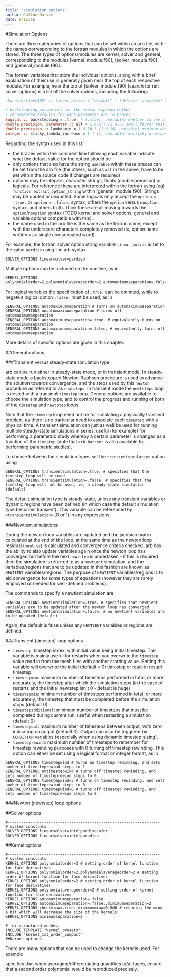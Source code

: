 ```yaml
---
title: 'simulation options'
author: Dalton Harvie
date: 6/12/16
---
```




<!-- add ##Gmsh Regions -->

#Simulation Options

There are three categories of options that can be set within an arb file, with the names corresponding to the fortran modules in which the options are stored.  The three types of options/modules are kernel, solver and general, corresponding to the modules [kernel_module.f90], [solver_module.f90] and [general_module.f90].

The fortran variables that store the individual options, along with a brief explanation of their use is generally given near the top of each respective module.  For example, near the top of [solver_module.f90] (search for ref: solver options) is a list of the solver options, including the following:
```fortran
character(len=100) :: linear_solver = "default" ! (default, userable) type of linear solver used: default will choose optimal solver available, starting with all of the direct solvers.  Specific options are: none, direct (choosing best available direct method), iterative (choosing best available iterative method), intelpardiso, intelpardisoooc, intelpardisosafer, suitesparse, hslma28, pardiso, sparse, mgmres, multigrid, bicg, bicgstab, descent, doglegdescent, flexible

! backstepping parameters for the newton-raphson method
! recommended defaults for each parameter are in braces
logical :: backstepping = .true. ! (.true., userable) whether to use backstepping or not - no reason not to
double precision, parameter :: alf = 1.d-5 ! (1.d-5) small factor that ensures that newtres is decreasing by a multiple of the initial rate of decrease - everyone suggests 1.d-4, but a bit smaller seems to work better for some problems
double precision :: lambdamin = 1.d-10 ! (1.d-10, userable) minimum absolute backstepping lambda allowed - this can be set very small if lambda_limit_false_root is on
integer :: sticky_lambda_increase = 1 ! (1, userable) multiply previous lambda by 2^sticky_lambda_increase at each new newton iteration
```
Regarding the syntax used in this list:

-  the braces within the comment line following each variable indicate what the default value for the option should be
-  only options that also have the string `userable` within these braces can be set from the arb file (the others, such as `alf` in the above, have to be set within the source code if changes are required)
-  options may be integers, character strings, floats (double precision) or logicals.  For reference these are interpreted within the fortran using (eg) `function extract_option_string` within [general_module.f90].  Strings may be quoted or unquoted.  Some logicals only accept the `option = .true.` or `option = .false.` syntax, others the `option` versus `nooption` syntax, and others both.  Think these are all moving towards the `option`/`nooption` syntax (TODO kernel and solver options, general and variable options compatible with this).
-  the name used in the arb file is the same as the fortran name, except with the underscore characters completely removed (ie, option name written as a single concatenated word).

For example, the fortran solver option string variable `linear_solver` is set to the value `pardiso` using the arb syntax
```arb
SOLVER_OPTIONS linearsolver=pardiso
```
Multiple options can be included on the one line, as in
```arb
KERNEL_OPTIONS polynomialorder=2,polynomialaverageorder=2,automaximumseparation=.false.
```
For logical variables the specification of `.true.` can be ommited, while to negate a logical option `.false.` must be used, as in
```arb
GENERAL_OPTIONS automaximumseparation # turns on automaximumseparation
GENERAL_OPTIONS noautomaximumseparation # turns off automaximumseparation
GENERAL_OPTIONS automaximumseparation=.true. # equivalently turns on automaximumseparation
GENERAL_OPTIONS automaximumseparation=.false. # equivalently turns off automaximumseparation
```

More details of specific options are given in this chapter.

##General options

###Transient versus steady-state simulation type

arb can be run either in steady-state mode, or in transient mode.  In steady-state mode a backstepped Newton-Raphson procedure is used to advance the solution towards convergence, and the steps used by this `newton` procedure as referred to as `newtsteps`.  In transient mode the `newtsteps` loop is nested with a transient `timestep` loop.  General options are available to choose the simulation type, and to control the progress and running of both of the `timestep` and `newtstep` loops.

Note that the `timestep` loop need not be for simulating a physically transient problem, as there is no particular need to associate each `timestep` with a physical time.  A transient simulation can just as well be used for running multiple steady-state simulations in series, useful (for example) for performing a parametric study whereby a certain parameter is changed as a function of the `timestep` (note that `arb_batcher` is also available for performing parametric studies).

To choose between the simulation types set the `transientsimulation` option using
```arb
GENERAL_OPTIONS transientsimulation=.true. # specifies that the timestep loop will be used
GENERAL_OPTIONS transientsimulation=.false. # specifies that the timestep loop will not be used, ie, a steady-state simulation (default)
```
The default simulation type is steady-state, unless any transient variables or dynamic regions have been defined (in which case the default simulation type becomes transient).  This variable can be referenced by `<transientsimulation>` (0 or 1) in any expressions.

###Newtient simulations

During the newton loop variables are updated and the jacobian matrix calculated at the end of the loop, at the same time as the newton loop residual (`newtres`) is calculated and convergence criteria checked.  arb has the ability to also update variables again once the newton loop has converged but before the next `newtstep` is undertaken - if this is required then the simulation is referred to as a `newtient` simulation, and the variables/regions that are to be updated in this fashion are known as `NEWTIENT` variables/regions.  The purpose of `NEWTIENT` variables/regions is to aid convergence for some types of equations (however they are rarely employed or needed for well-defined problems).

The commands to specify a newtient simulation are
```arb
GENERAL_OPTIONS newtientsimulation=.true. # specifies that newtient variables are to be updated after the newton loop has converged
GENERAL_OPTIONS newtientsimulation=.false. # no newtient variables are to be updated (default)
```
Again, the default is false unless any `NEWTIENT` variables or regions are defined.

###Transient (timestep) loop options

- `timestep`: timestep index, with initial value being initial timestep.  This variable is mainly useful for restarts when you overwrite the `timestep` value read in from the mesh files with another starting value.  Setting this variable will overwrite the initial (default = 0) timestep or read-in restart timestep.
- `timestepmax`: maximum number of timesteps performed in total, or more accurately, the timestep after which the simulation stops (in the case of restarts and the initial newtstep isn't 0 - default is huge)
- `timestepmin`: minimum number of timesteps performed in total, or more accurately, the timestep that must be completed before the simulation stops (default 0)
- `timestepadditional`: minimum number of timesteps that must be completed during current run, useful when restarting a simulation (default 0)
- `timestepout`: maximum number of timesteps between output, with zero indicating no output (default 0).  Output can also be triggered by `CONDITION` variables (especially when using dynamic timestep sizing).
- `timesteprewind`: maximum number of timesteps to remember for timestep rewinding purposes with 0 turning off timestep rewinding.  This option can either be set using a logical format or integer format, as in
```arb
GENERAL_OPTIONS timestepwind # turns on timestep rewinding, and sets number of timesteprewind steps to 1
GENERAL_OPTIONS notimestepwind # turns off timestep rewinding, and sets number of timesteprewind steps to 0
GENERAL_OPTIONS timestepwind=3 # turns on timestep rewinding, and sets number of timesteprewind steps to 3
GENERAL_OPTIONS timestepwind=0 # turns off timestep rewinding, and sets number of timesteprewind steps to 0
```

###Newton (newtstep) loop options


##Solver options

```arb
#-------------------------------------------------------------------
# system constants
SOLVER_OPTIONS linearsolver=intelpardisosafer
SOLVER_OPTIONS linearsolver=intelparadiso
```

##Kernel options

```arb
#-------------------------------------------------------------------
# system constants
KERNEL_OPTIONS polynomialorder=3 # setting order of kernel function for face derivatives
KERNEL_OPTIONS polynomialorder=2,polynomialaverageorder=2 # setting order of kernel function for face derivatives
KERNEL_OPTIONS polynomialorder=2 # setting order of kernel function for face derivatives
KERNEL_OPTIONS polynomialaverageorder=2 # setting order of kernel function for face derivatives
KERNEL_OPTIONS automaximumseparation=.false.
KERNEL_OPTIONS automaximumseparation=.false.,minimumseparation=2
KERNEL_OPTIONS checkminw=.true.,minimumminw=0.5d0 # reducing the minw a bit which will decrease the size of the kernels
KERNEL_OPTIONS minimumseparation=2

# for structured meshes 
INCLUDE_TEMPLATE "kernel_presets"
INCLUDE "kernel_1st_order_compact"
##Kernel options
```

There are many options that can be used to change the kernels used. For
example

specifies that when averaging/differentiating quantities to/at faces,
ensure that a second order polynomial would be reproduced precisely.

